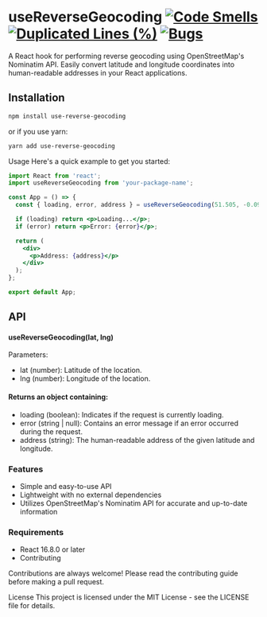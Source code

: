 # useReverseGeocoding [![Code Smells](https://sonarcloud.io/api/project_badges/measure?project=alvaropaco_use-reverse-geocoding&metric=code_smells)](https://sonarcloud.io/summary/new_code?id=alvaropaco_use-reverse-geocoding) [![Duplicated Lines (%)](https://sonarcloud.io/api/project_badges/measure?project=alvaropaco_use-reverse-geocoding&metric=duplicated_lines_density)](https://sonarcloud.io/summary/new_code?id=alvaropaco_use-reverse-geocoding) [![Bugs](https://sonarcloud.io/api/project_badges/measure?project=alvaropaco_use-reverse-geocoding&metric=bugs)](https://sonarcloud.io/summary/new_code?id=alvaropaco_use-reverse-geocoding)

A React hook for performing reverse geocoding using OpenStreetMap's Nominatim API. Easily convert latitude and longitude coordinates into human-readable addresses in your React applications.

## Installation

```bash
npm install use-reverse-geocoding
```
or if you use yarn:
```bash
yarn add use-reverse-geocoding
```

Usage
Here's a quick example to get you started:

```jsx
import React from 'react';
import useReverseGeocoding from 'your-package-name';

const App = () => {
  const { loading, error, address } = useReverseGeocoding(51.505, -0.09);

  if (loading) return <p>Loading...</p>;
  if (error) return <p>Error: {error}</p>;

  return (
    <div>
      <p>Address: {address}</p>
    </div>
  );
};

export default App;
```

## API
#### useReverseGeocoding(lat, lng)

Parameters:

- lat (number): Latitude of the location.
- lng (number): Longitude of the location.

#### Returns an object containing:

- loading (boolean): Indicates if the request is currently loading.
- error (string | null): Contains an error message if an error occurred during the request.
- address (string): The human-readable address of the given latitude and longitude.

### Features
- Simple and easy-to-use API
- Lightweight with no external dependencies
- Utilizes OpenStreetMap's Nominatim API for accurate and up-to-date information

### Requirements
* React 16.8.0 or later
* Contributing

Contributions are always welcome! Please read the contributing guide before making a pull request.

License
This project is licensed under the MIT License - see the LICENSE file for details.